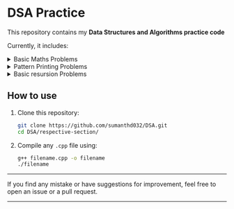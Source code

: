 # DSA Practice

This repository contains my **Data Structures and Algorithms practice code** 

Currently, it includes:
<details>
<summary> Basic Maths Problems</summary>

- Counting digits
- GCD
- Palindrome check
- Reverse number

</details>

<details>
<summary> Pattern Printing Problems</summary>

- Pattern 1
- Pattern 2
- Pattern 3
- Pattern 4
- Pattern 5
- Pattern 6
- Pattern 7
- Pattern 8
- Pattern 9
- Pattern 10

</details>
<details>
<summary> Basic resursion Problems</summary>

- Pring from 0 to 3
- Printing name n times
- Printing from 1 to N
- Printing from N to 1
- Printing from 1 to N (dont use i+1)
- Printing from N to 1 (dont use i-1)
- Sum of 1 to N numbers
- Factorial of a number
- Reversing an array
- Check whether a string is palindrome
- Fibonacci number
- Tower of hanoi

</details>


## How to use

1. Clone this repository:
    ```bash
    git clone https://github.com/sumanthd032/DSA.git
    cd DSA/respective-section/
    ```

2. Compile any `.cpp` file using:
    ```bash
    g++ filename.cpp -o filename
    ./filename
    ```

---

If you find any mistake or have suggestions for improvement, feel free to open an issue or a pull request.

---